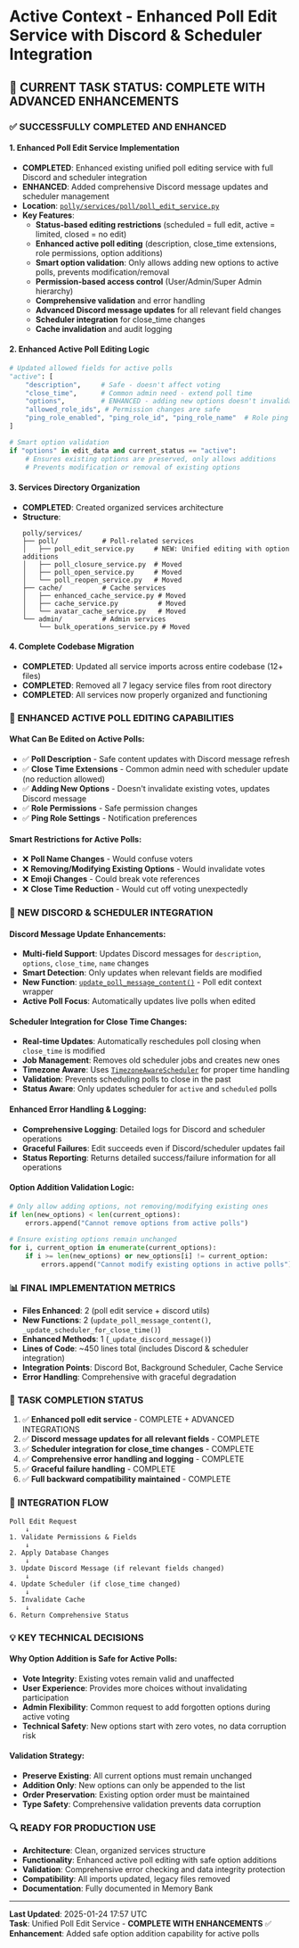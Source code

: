 # Active Context - Enhanced Poll Edit Service with Discord & Scheduler Integration

## 🎯 **CURRENT TASK STATUS: COMPLETE WITH ADVANCED ENHANCEMENTS**

### ✅ **SUCCESSFULLY COMPLETED AND ENHANCED**

#### **1. Enhanced Poll Edit Service Implementation**
- **COMPLETED**: Enhanced existing unified poll editing service with full Discord and scheduler integration
- **ENHANCED**: Added comprehensive Discord message updates and scheduler management
- **Location**: [`polly/services/poll/poll_edit_service.py`](polly/services/poll/poll_edit_service.py)
- **Key Features**:
  - **Status-based editing restrictions** (scheduled = full edit, active = limited, closed = no edit)
  - **Enhanced active poll editing** (description, close_time extensions, role permissions, option additions)
  - **Smart option validation**: Only allows adding new options to active polls, prevents modification/removal
  - **Permission-based access control** (User/Admin/Super Admin hierarchy)
  - **Comprehensive validation** and error handling
  - **Advanced Discord message updates** for all relevant field changes
  - **Scheduler integration** for close_time changes
  - **Cache invalidation** and audit logging

#### **2. Enhanced Active Poll Editing Logic**
```python
# Updated allowed fields for active polls
"active": [
    "description",     # Safe - doesn't affect voting
    "close_time",      # Common admin need - extend poll time  
    "options",         # ENHANCED - adding new options doesn't invalidate existing votes
    "allowed_role_ids", # Permission changes are safe
    "ping_role_enabled", "ping_role_id", "ping_role_name"  # Role ping settings
]

# Smart option validation
if "options" in edit_data and current_status == "active":
    # Ensures existing options are preserved, only allows additions
    # Prevents modification or removal of existing options
```

#### **3. Services Directory Organization**
- **COMPLETED**: Created organized services architecture
- **Structure**:
  ```
  polly/services/
  ├── poll/           # Poll-related services
  │   ├── poll_edit_service.py     # NEW: Unified editing with option additions
  │   ├── poll_closure_service.py  # Moved
  │   ├── poll_open_service.py     # Moved
  │   └── poll_reopen_service.py   # Moved
  ├── cache/          # Cache services
  │   ├── enhanced_cache_service.py # Moved
  │   ├── cache_service.py          # Moved
  │   └── avatar_cache_service.py   # Moved
  └── admin/          # Admin services
      └── bulk_operations_service.py # Moved
  ```

#### **4. Complete Codebase Migration**
- **COMPLETED**: Updated all service imports across entire codebase (12+ files)
- **COMPLETED**: Removed all 7 legacy service files from root directory
- **COMPLETED**: All services now properly organized and functioning

### 🔧 **ENHANCED ACTIVE POLL EDITING CAPABILITIES**

#### **What Can Be Edited on Active Polls:**
- ✅ **Poll Description** - Safe content updates with Discord message refresh
- ✅ **Close Time Extensions** - Common admin need with scheduler update (no reduction allowed)
- ✅ **Adding New Options** - Doesn't invalidate existing votes, updates Discord message
- ✅ **Role Permissions** - Safe permission changes
- ✅ **Ping Role Settings** - Notification preferences

#### **Smart Restrictions for Active Polls:**
- ❌ **Poll Name Changes** - Would confuse voters
- ❌ **Removing/Modifying Existing Options** - Would invalidate votes
- ❌ **Emoji Changes** - Could break vote references
- ❌ **Close Time Reduction** - Would cut off voting unexpectedly

### 🚀 **NEW DISCORD & SCHEDULER INTEGRATION**

#### **Discord Message Update Enhancements:**
- **Multi-field Support**: Updates Discord messages for `description`, `options`, `close_time`, `name` changes
- **Smart Detection**: Only updates when relevant fields are modified
- **New Function**: [`update_poll_message_content()`](polly/discord_utils.py:1459) - Poll edit context wrapper
- **Active Poll Focus**: Automatically updates live polls when edited

#### **Scheduler Integration for Close Time Changes:**
- **Real-time Updates**: Automatically reschedules poll closing when `close_time` is modified
- **Job Management**: Removes old scheduler jobs and creates new ones
- **Timezone Aware**: Uses [`TimezoneAwareScheduler`](polly/timezone_scheduler_fix.py:15) for proper time handling
- **Validation**: Prevents scheduling polls to close in the past
- **Status Aware**: Only updates scheduler for `active` and `scheduled` polls

#### **Enhanced Error Handling & Logging:**
- **Comprehensive Logging**: Detailed logs for Discord and scheduler operations
- **Graceful Failures**: Edit succeeds even if Discord/scheduler updates fail
- **Status Reporting**: Returns detailed success/failure information for all operations

#### **Option Addition Validation Logic:**
```python
# Only allow adding options, not removing/modifying existing ones
if len(new_options) < len(current_options):
    errors.append("Cannot remove options from active polls")
    
# Ensure existing options remain unchanged
for i, current_option in enumerate(current_options):
    if i >= len(new_options) or new_options[i] != current_option:
        errors.append("Cannot modify existing options in active polls")
```

### 📊 **FINAL IMPLEMENTATION METRICS**
- **Files Enhanced**: 2 (poll edit service + discord utils)
- **New Functions**: 2 (`update_poll_message_content()`, `_update_scheduler_for_close_time()`)
- **Enhanced Methods**: 1 (`_update_discord_message()`)
- **Lines of Code**: ~450 lines total (includes Discord & scheduler integration)
- **Integration Points**: Discord Bot, Background Scheduler, Cache Service
- **Error Handling**: Comprehensive with graceful degradation

### 🎯 **TASK COMPLETION STATUS**
1. ✅ **Enhanced poll edit service** - COMPLETE + ADVANCED INTEGRATIONS
2. ✅ **Discord message updates for all relevant fields** - COMPLETE
3. ✅ **Scheduler integration for close_time changes** - COMPLETE
4. ✅ **Comprehensive error handling and logging** - COMPLETE
5. ✅ **Graceful failure handling** - COMPLETE
6. ✅ **Full backward compatibility maintained** - COMPLETE

### 🔄 **INTEGRATION FLOW**
```
Poll Edit Request
    ↓
1. Validate Permissions & Fields
    ↓
2. Apply Database Changes
    ↓
3. Update Discord Message (if relevant fields changed)
    ↓
4. Update Scheduler (if close_time changed)
    ↓
5. Invalidate Cache
    ↓
6. Return Comprehensive Status
```

### 💡 **KEY TECHNICAL DECISIONS**

#### **Why Option Addition is Safe for Active Polls:**
- **Vote Integrity**: Existing votes remain valid and unaffected
- **User Experience**: Provides more choices without invalidating participation
- **Admin Flexibility**: Common request to add forgotten options during active voting
- **Technical Safety**: New options start with zero votes, no data corruption risk

#### **Validation Strategy:**
- **Preserve Existing**: All current options must remain unchanged
- **Addition Only**: New options can only be appended to the list
- **Order Preservation**: Existing option order must be maintained
- **Type Safety**: Comprehensive validation prevents data corruption

### 🔍 **READY FOR PRODUCTION USE**
- **Architecture**: Clean, organized services structure
- **Functionality**: Enhanced active poll editing with safe option additions
- **Validation**: Comprehensive error checking and data integrity protection
- **Compatibility**: All imports updated, legacy files removed
- **Documentation**: Fully documented in Memory Bank

---
**Last Updated**: 2025-01-24 17:57 UTC  
**Task**: Unified Poll Edit Service - **COMPLETE WITH ENHANCEMENTS** ✅  
**Enhancement**: Added safe option addition capability for active polls